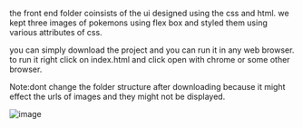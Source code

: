 the front end folder coinsists of the ui designed  using the css and html.
we kept three images of pokemons using flex box and styled them using various attributes of css.

you can simply download the project and you can run it in any web browser.
to run it right click on index.html and click open with chrome  or some other browser.


Note:dont change the folder structure after downloading because it might effect the urls of images and they might not be displayed.

![image](https://user-images.githubusercontent.com/21224753/57192807-20cfc700-6f52-11e9-95b7-17383ac73294.png)
